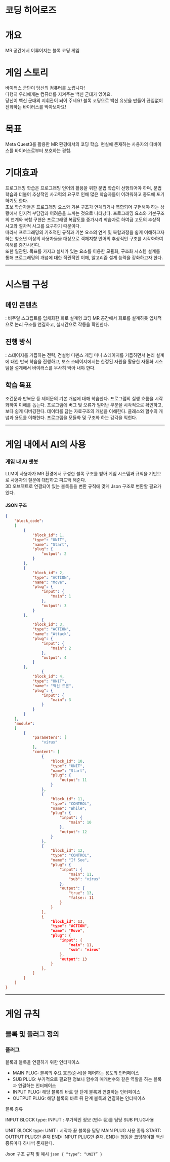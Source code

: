# 코딩 히어로즈

# 개요
MR 공간에서 이루어지는 블록 코딩 게임

# 게임 스토리
바이러스 군단이 당신의 컴퓨터를 노립니다!  
다행히 우리에게는 컴퓨터를 지켜주는 백신 군대가 있어요.  
당신이 백신 군대의 지휘관이 되어 주세요!
블록 코딩으로 백신 유닛을 만들어 끊임없이 진화하는 바이러스를 막아보아요!

# 목표
Meta Quest3를 활용한 MR 환경에서의 코딩 학습. 
현실에 존재하는 사용자의 디바이스를 바이러스로부터 보호하는 경험. 

# 기대효과
프로그래밍 학습은 프로그래밍 언어의 활용을 위한 문법 학습이 선행되어야 하며, 문법 학습과 더불어 추상적인 사고력의 요구로 인해 많은 학습자들이 어려워하고 중도에 포기하기도 한다.  
초보 학습자들은 프로그래밍 요소와 기본 구조가 연계되거나 복합되어 구현해야 하는 상황에서 인지적 부담감과 어려움을 느끼는 것으로 나타났다. 
프로그래밍 요소와 기본구조의 연계와 복합 구현은 프로그래밍 복잡도를 증가시켜 학습자로 하여금 고도의 추상적 사고와 절차적 사고를 요구하기 때문이다.   
따라서 프로그래밍의 기초적인 규칙과 기본 요소의 연계 및 복합과정을 쉽게 이해하고자 하는 청소년 이상의 사용자들을 대상으로 객체지향 언어의 추상적인 구조를 시각화하여 이해를 증진시킨다.  
또한 일관된. 목표를 가지고 실체가 있는 요소를 이용한 모듈화, 구조화 시스템 설계를 통해 프로그래밍의 개념에 대한 직관적인 이해, 알고리즘 설계 능력을 강화하고자 한다.  

---
# 시스템 구성

## 메인 콘텐츠
: 비주얼 스크립트를 입체화한 회로 설계형 코딩
MR 공간에서 회로를 설계하듯 입체적으로 논리 구조를 연결하고, 실시간으로 작동을 확인한다.

## 진행 방식
: 스테이지를 거듭하는 전략, 건설형 디펜스 게임
미니 스테이지를 거듭하면서 논리 설계에 대한 반복 학습을 진행하고, 보스 스테이지에서는 한정된 자원을 활용한 자동화 시스템을 설계해서 바이러스를 무사히 막아 내야 한다.


## 학습 목표
조건문과 반복문 등 제어문의 기본 개념에 대해 학습한다.
프로그램의 실행 흐름을 시각화하여 이해를 돕는다. 
프로그램에 버그 및 오류가 일어난 부분을 시각적으로 확인하고, 보다 쉽게 디버깅한다.
데이터를 담는 자료구조의 개념을 이해한다.
클래스와 함수의 개념과 용도를 이해한다.
프로그램을 모듈화 및 구조화 하는 감각을 익힌다.

---
# 게임 내에서 AI의 사용

### 게임 내 AI 챗봇
LLM이 사용자가 MR 환경에서 구성한 블록 구조를 받아 게임 시스템과 규칙을 기반으로 사용자의 질문에 대답하고 피드백 해준다.  
3D 오브젝트로 연결되어 있는 블록들을 변환 규칙에 맞게 Json 구조로 변환할 필요가 있다.  

#### JSON 구조
```json
{
    "block_code": 
    [
        {
            "block_id": 1,
            "type": "UNIT",
            "name": "Start",
            "plug": {
                "output": 2
            }
        },
        {
            "block_id": 2,
            "type": "ACTION",
            "name": "Move",
            "plug": {
                "input": {
                    "main": 1
                },
                "output": 3
            }
        },
                {
            "block_id": 3,
            "type": "ACTION",
            "name": "Attack",
            "plug": {
                "input": {
                    "main": 2
                },
                "output": 4
            }
        },
                {
            "block_id": 4,
            "type": "UNIT",
            "name": "백신 드론",
            "plug": {
                "input": {
                    "main": 3
                }
            }
        }
    ],
    "module": 
    [
        {
            "parameters": [
                "virus"
            ],
            "content": [
                {
                    "block_id": 10,
                    "type": "UNIT",
                    "name": "Start",
                    "plug": {
                        "output": 11
                    }
                },
                {  
                    "block_id": 11,
                    "type": "CONTROL",
                    "name": "While",
                    "plug": {
                        "input": {
                            "main": 10
                        },
                        "output": 12
                    }
                },
                {  
                    "block_id": 12,
                    "type": "CONTROL",
                    "name": "If See",
                    "plug": {
                        "input": {
                            "main": 11,
                            "sub": "virus"
                        },
                        "output": {
                            "true": 13,
                            "false:: 11
                        }
                    }
                },
                {  
                    "block_id": 13,
                    "type": "ACTION",
                    "name": "Move",
                    "plug": {
                        "input": {
                            "main": 11,
                            "sub": "virus"
                        },
                        "output": 13
                    }
                },
            ]
        }
    ]
}
```
---
# 게임 규칙

## 블록 및 플러그 정의

### 플러그
블록과 블록을 연결하기 위한 인터페이스
- MAIN PLUG: 블록의 주요 흐름(순서)을 제어하는 용도의 인터페이스
- SUB PLUG: 부가적으로 필요한 정보나 함수의 매개변수와 같은 역할을 하는 블록과 연결하는 인터페이스
- INPUT PLUG: 해당 블록의 바로 앞 단계 블록과 연결하는 인터페이스
- OUTPUT PLUG: 해당 블록의 바로 뒤 단계 블록과 연결하는 인터페이스



블록 종류

INPUT BLOCK
type: INPUT
: 부가적인 정보 (변수 등)를 담당
SUB PLUG사용

UNIT BLOCK
type: UNIT
: 시작과 끝 블록을 담당
MAIN PLUG 사용
종류
START: OUTPUT PLUG만 존재
END: INPUT PLUG만 존재. END는 행동을 코딩해야할 백신 종류마다 하나씩 존재한다.

Json 구조 규칙 및 예시
`json
{
“type”: “UNIT”
}
`
